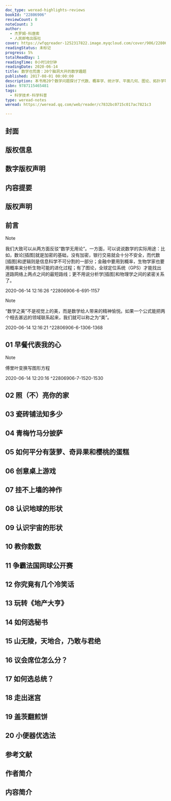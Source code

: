 ```yaml
---
doc_type: weread-highlights-reviews
bookId: "22806906"
reviewCount: 0
noteCount: 3
author:
  - 杰罗姆·科唐索
  - 人民邮电出版社
cover: https://wfqqreader-1252317822.image.myqcloud.com/cover/906/22806906/t7_22806906.jpg
readingStatus: 未标记
progress: 5%
totalReadDay: 1
readingTime: 0小时10分钟
readingDate: 2020-06-14
title: 数学也荒唐：20个脑洞大开的数学趣题
published: 2017-08-01 00:00:00
description: 本书用20个数学问题探讨了代数、概率学、统计学、平面几何、图论、拓扑学等主题，在意想不到的趣题中探讨数学难题，让貌似艰涩的数学显得轻松有趣，让貌似荒唐可笑的问题展示数学的乐趣。
isbn: 9787115465481
tags:
  - 科学技术-科学科普
type: weread-notes
weread: https://weread.qq.com/web/reader/c7832bc0715c017ac7821c3

---
```



## 封面

## 版权信息

## 数字版权声明

## 内容提要

## 版权声明

## 前言

> [!NOTE] 
> 我们大致可以从两方面反驳“数学无用论”。一方面，可以说说数学的实际用途：比如，数论[插图]就是加密的基础，没有加密，银行交易就会十分不安全，而代数[插图]和逻辑则是信息科学不可分割的一部分；金融中要用到概率，生物学家也要用概率来分析生物可能的进化过程；有了图论，全球定位系统（GPS）才能找出道路网络上两点之间的最短路线；更不用说分析学[插图]和物理学之间的紧密关系了。
> 
> 2020-06-14 12:16:26 ^22806906-6-691-1157

> [!NOTE] 
> “数学之美”不是视觉上的美，而是数学给人带来的精神愉悦。如果一个公式能把两个相去甚远的领域联系起来，我们就可以称之为“美”。
> 
> 2020-06-14 12:16:21 ^22806906-6-1306-1368

## 01 早餐代表我的心

> [!NOTE] 
> 傅里叶变换写图形方程
> 
> 2020-06-14 12:20:16 ^22806906-7-1520-1530

## 02 照（不）亮你的家

## 03 瓷砖铺法知多少

## 04 青梅竹马分披萨

## 05 如何平分有菠萝、奇异果和樱桃的蛋糕

## 06 创意桌上游戏

## 07 挂不上墙的神作

## 08 认识地球的形状

## 09 认识宇宙的形状

## 10 教你数数

## 11 争霸法国网球公开赛

## 12 你究竟有几个冷笑话

## 13 玩转《地产大亨》

## 14 如何选秘书

## 15 山无陵，天地合，乃敢与君绝

## 16 议会席位怎么分？

## 17 如何选总统？

## 18 走出迷宫

## 19 盖茨翻煎饼

## 20 小便器优选法

## 参考文献

## 作者简介

## 内容简介

